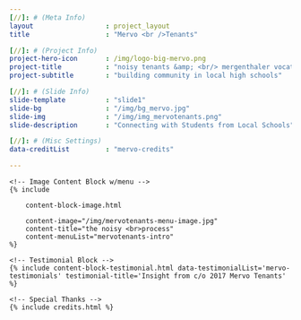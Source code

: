 ```yaml
---
[//]: # (Meta Info)
layout 					: project_layout
title 					: "Mervo <br />Tenants"

[//]: # (Project Info)
project-hero-icon		: /img/logo-big-mervo.png
project-title 			: "noisy tenants &amp; <br/> mergenthaler vocational <br/> technical high school"
project-subtitle 		: "building community in local high schools"

[//]: # (Slide Info)
slide-template 			: "slide1"
slide-bg 				: "/img/bg_mervo.jpg"
slide-img 				: "/img/img_mervotenants.png"
slide-description 		: "Connecting with Students from Local Schools"

[//]: # (Misc Settings)
data-creditList 		: "mervo-credits"

---
```


<div class="template_wrapper">

	<!-- Image Content Block w/menu -->
	{% include

		content-block-image.html 
		
		content-image="/img/mervotenants-menu-image.jpg" 
		content-title="the noisy <br>process" 
		content-menuList="mervotenants-intro" 
	%}

	<!-- Testimonial Block -->
	{% include content-block-testimonial.html data-testimonialList='mervo-testimonials' testimonial-title='Insight from c/o 2017 Mervo Tenants' %}

	<!-- Special Thanks -->
	{% include credits.html %}	
</div>





